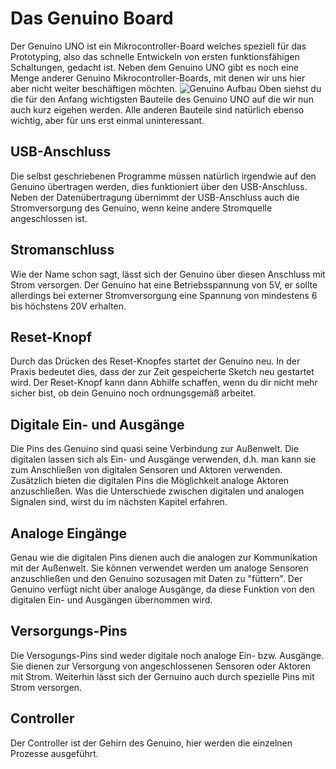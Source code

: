# Das Genuino Board

Der Genuino UNO ist ein Mikrocontroller-Board welches speziell für das Prototyping, also das schnelle Entwickeln von ersten funktionsfähigen Schaltungen, gedacht ist. Neben dem Genuino UNO gibt es noch eine Menge anderer Genuino Mikrocontroller-Boards, mit denen wir uns hier aber nicht weiter beschäftigen möchten.
![Genuino Aufbau](https://raw.githubusercontent.com/sensebox/resources/master/images/Genuino_Bauteile.jpg)
Oben siehst du die für den Anfang wichtigsten Bauteile des Genuino UNO auf die wir nun auch kurz eigehen werden. Alle anderen Bauteile sind natürlich ebenso wichtig, aber für uns erst einmal uninteressant.

## USB-Anschluss
Die selbst geschriebenen Programme müssen natürlich irgendwie auf den Genuino übertragen werden, dies funktioniert über den USB-Anschluss. Neben der Datenübertragung übernimmt der USB-Anschluss auch die Stromversorgung des Genuino, wenn keine andere Stromquelle angeschlossen ist.

## Stromanschluss
Wie der Name schon sagt, lässt sich der Genuino über diesen Anschluss mit Strom versorgen. Der Genuino hat eine Betriebsspannung von 5V, er sollte allerdings bei externer Stromversorgung eine Spannung von mindestens 6 bis höchstens 20V erhalten.

## Reset-Knopf
Durch das Drücken des Reset-Knopfes startet der Genuino neu. In der Praxis bedeutet dies, dass der zur Zeit gespeicherte Sketch neu gestartet wird. Der Reset-Knopf kann dann Abhilfe schaffen, wenn du dir nicht mehr sicher bist, ob dein Genuino noch ordnungsgemäß arbeitet.

## Digitale Ein- und Ausgänge
Die Pins des Genuino sind quasi seine Verbindung zur Außenwelt. Die digitalen lassen sich als Ein- und Ausgänge verwenden, d.h. man kann sie zum Anschließen von digitalen Sensoren und Aktoren verwenden. Zusätzlich bieten die digitalen Pins die Möglichkeit analoge Aktoren anzuschließen. Was die Unterschiede zwischen digitalen und analogen Signalen sind, wirst du im nächsten Kapitel erfahren.

## Analoge Eingänge
Genau wie die digitalen Pins dienen auch die analogen zur Kommunikation mit der Außenwelt. Sie können verwendet werden um analoge Sensoren anzuschließen und den Genuino sozusagen mit Daten zu "füttern". Der Genuino verfügt nicht über analoge Ausgänge, da diese Funktion von den digitalen Ein- und Ausgängen übernommen wird.

## Versorgungs-Pins
Die Versogungs-Pins sind weder digitale noch analoge Ein- bzw. Ausgänge. Sie dienen zur Versorgung von angeschlossenen Sensoren oder Aktoren mit Strom. Weiterhin lässt sich der Gernuino auch durch spezielle Pins mit Strom versorgen.

## Controller
Der Controller ist der Gehirn des Genuino, hier werden die einzelnen Prozesse ausgeführt.
